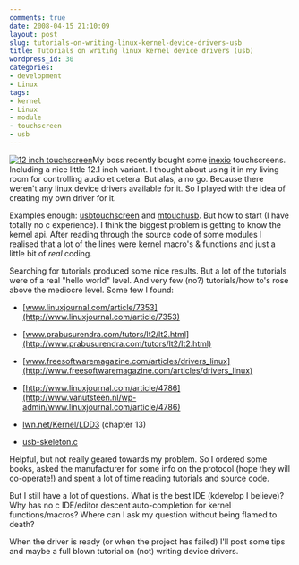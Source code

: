 ```yaml
---
comments: true
date: 2008-04-15 21:10:09
layout: post
slug: tutorials-on-writing-linux-kernel-device-drivers-usb
title: Tutorials on writing linux kernel device drivers (usb)
wordpress_id: 30
categories:
- development
- Linux
tags:
- kernel
- Linux
- module
- touchscreen
- usb
---
```


[![12 inch touchscreen](http://www.vanutsteen.nl/wp-content/uploads/2008/04/inexio1-300x242.jpg)](http://www.vanutsteen.nl/wp-content/uploads/2008/04/inexio1.jpg)My boss recently bought some [inexio](http://www.inexio.co.kr/) touchscreens. Including a nice little 12.1 inch variant. I thought about using it in my living room for controlling audio et cetera. But alas, a no go. Because there weren't any linux device drivers available for it. So I played with the idea of creating my own driver for it.

Examples enough: [usbtouchscreen](http://www.gelato.unsw.edu.au/lxr/source/drivers/usb/input/usbtouchscreen.c) and [mtouchusb](http://www.gelato.unsw.edu.au/lxr/source/drivers/usb/input/mtouchusb.c). But how to start (I have totally no c experience). I think the biggest problem is getting to know the kernel api. After reading through the source code of some modules I realised that a lot of the lines were kernel macro's & functions and just a little bit of _real_ coding.

Searching for tutorials produced some nice results. But a lot of the tutorials were of a real "hello world" level. And very few (no?) tutorials/how to's rose above the mediocre level. Some few I found:



	
  * [www.linuxjournal.com/article/7353](http://www.linuxjournal.com/article/7353)

	
  * [www.prabusurendra.com/tutors/lt2/lt2.html](http://www.prabusurendra.com/tutors/lt2/lt2.html)

	
  * [www.freesoftwaremagazine.com/articles/drivers_linux](http://www.freesoftwaremagazine.com/articles/drivers_linux)

	
  * [http://www.linuxjournal.com/article/4786](http://www.vanutsteen.nl/wp-admin/www.linuxjournal.com/article/4786)

	
  * [lwn.net/Kernel/LDD3](http://lwn.net/Kernel/LDD3/) (chapter 13)

	
  * [usb-skeleton.c](http://www.gelato.unsw.edu.au/lxr/source/drivers/usb/usb-skeleton.c)


Helpful, but not really geared towards my problem. So I ordered some books, asked the manufacturer for some info on the protocol (hope they will co-operate!) and spent a lot of time reading tutorials and source code.

But I still have a lot of questions. What is the best IDE (kdevelop I believe)? Why has no c IDE/editor descent auto-completion for kernel functions/macros? Where can I ask my question without being flamed to death?

When the driver is ready (or when the project has failed) I'll post some tips and maybe a full blown tutorial on (not) writing device drivers.
